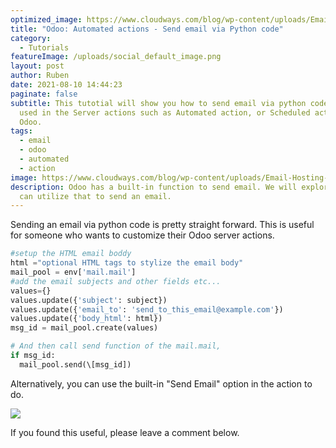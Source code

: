 ```yaml
---
optimized_image: https://www.cloudways.com/blog/wp-content/uploads/Email-Hosting-Small-Business.jpg
title: "Odoo: Automated actions - Send email via Python code"
category:
  - Tutorials
featureImage: /uploads/social_default_image.png
layout: post
author: Ruben
date: 2021-08-10 14:44:23
paginate: false
subtitle: This tutotial will show you how to send email via python code. Mostly
  used in the Server actions such as Automated action, or Scheduled actions in
  Odoo.
tags:
  - email
  - odoo
  - automated
  - action
image: https://www.cloudways.com/blog/wp-content/uploads/Email-Hosting-Small-Business.jpg
description: Odoo has a built-in function to send email. We will explore how we
  can utilize that to send an email.
---
```

Sending an email via python code is pretty straight forward. This is useful for someone who wants to customize their Odoo server actions. 

```python
#setup the HTML email boddy
html ="optional HTML tags to stylize the email body"
mail_pool = env['mail.mail']
#add the email subjects and other fields etc...
values={}
values.update({'subject': subject})
values.update({'email_to': 'send_to_this_email@example.com'})
values.update({'body_html': html})
msg_id = mail_pool.create(values)

# And then call send function of the mail.mail,
if msg_id:
  mail_pool.send(\[msg_id])
```

Alternatively, you can use the built-in "Send Email" option in the action to do.

![](/uploads/screen-shot-2021-08-10-at-2.54.48-pm.png)

If you found this useful, please leave a comment below.